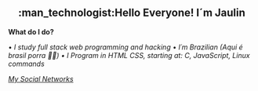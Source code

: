 <h2 align="center">:man_technologist:Hello Everyone! I´m Jaulin </h2>
<b>What do I do?</b>


• <i>I study full stack web programming and hacking</i>
• <i>I´m Brazilian (Aqui é brasil porra 💚💛)
• <i> I Program in HTML CSS, starting at: C, JavaScript, Linux commands
&nbsp; &nbsp;
 
 <a align="center" href="https://linktr.ee/jaulin">My Social Networks
                              
